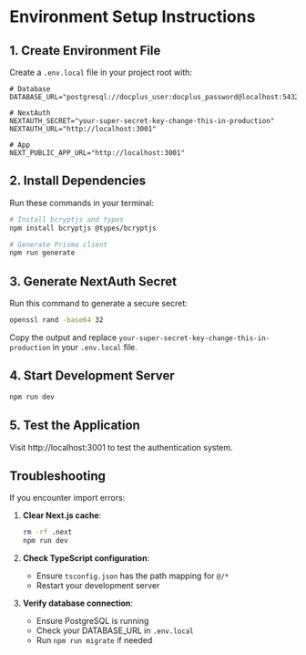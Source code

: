 # Environment Setup Instructions

## 1. Create Environment File

Create a `.env.local` file in your project root with:

```env
# Database
DATABASE_URL="postgresql://docplus_user:docplus_password@localhost:5432/docplus_db"

# NextAuth
NEXTAUTH_SECRET="your-super-secret-key-change-this-in-production"
NEXTAUTH_URL="http://localhost:3001"

# App
NEXT_PUBLIC_APP_URL="http://localhost:3001"
```

## 2. Install Dependencies

Run these commands in your terminal:

```bash
# Install bcryptjs and types
npm install bcryptjs @types/bcryptjs

# Generate Prisma client
npm run generate
```

## 3. Generate NextAuth Secret

Run this command to generate a secure secret:

```bash
openssl rand -base64 32
```

Copy the output and replace `your-super-secret-key-change-this-in-production` in your `.env.local` file.

## 4. Start Development Server

```bash
npm run dev
```

## 5. Test the Application

Visit http://localhost:3001 to test the authentication system.

## Troubleshooting

If you encounter import errors:

1. **Clear Next.js cache**:
   ```bash
   rm -rf .next
   npm run dev
   ```

2. **Check TypeScript configuration**:
   - Ensure `tsconfig.json` has the path mapping for `@/*`
   - Restart your development server

3. **Verify database connection**:
   - Ensure PostgreSQL is running
   - Check your DATABASE_URL in `.env.local`
   - Run `npm run migrate` if needed 